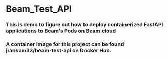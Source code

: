 # Beam_Test_API
### This is demo to figure out how to deploy containerized FastAPI applications to Beam's Pods on Beam.cloud
### A container image for this project can be found jransom33/beam-test-api on Docker Hub.
